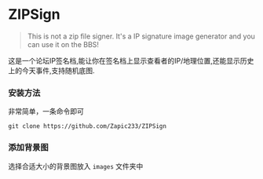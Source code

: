 # ZIPSign
> This is not a zip file signer. It's a IP signature image generator and you can use it on the BBS!

这是一个论坛IP签名档,能让你在签名档上显示查看者的IP/地理位置,还能显示历史上的今天事件,支持随机底图.

### 安装方法

非常简单，一条命令即可

```
git clone https://github.com/Zapic233/ZIPSign
```

### 添加背景图

选择合适大小的背景图放入 `images` 文件夹中
